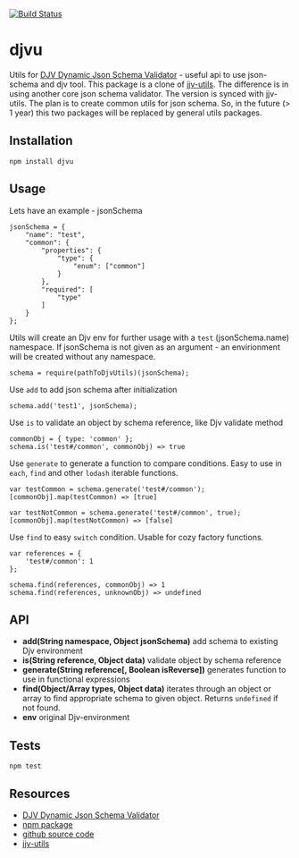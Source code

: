 [![Build Status](https://travis-ci.org/korzio/djvu.svg?branch=master)](https://travis-ci.org/korzio/djvu)

# djvu

Utils for [DJV Dynamic Json Schema Validator](https://github.com/korzio/djv) - useful api to use json-schema and djv tool.
This package is a clone of [jjv-utils](https://www.npmjs.com/package/jjv-utils). The difference is in using another core json schema validator. The version is synced with jjv-utils.
The plan is to create common utils for json schema. So, in the future (> 1 year) this two packages will be replaced by general utils packages.

## Installation

  `npm install djvu`

## Usage

Lets have an example - jsonSchema

```
jsonSchema = {
    "name": "test",
    "common": {
        "properties": {
            "type": {
                "enum": ["common"]
            }
        },
        "required": [
            "type"
        ]
    }
};
```

Utils will create an Djv env for further usage with a `test` (jsonSchema.name) namespace. If jsonSchema is not given as an argument - an envirionment will be created without any namespace.
```
schema = require(pathToDjvUtils)(jsonSchema);
```

Use `add` to add json schema after initialization
```
schema.add('test1', jsonSchema);
```

Use `is` to validate an object by schema reference, like Djv validate method
```
commonObj = { type: 'common' };
schema.is('test#/common', commonObj) => true
```
Use `generate` to generate a function to compare conditions. Easy to use in `each`, `find` and other `lodash` iterable functions.
```
var testCommon = schema.generate('test#/common');
[commonObj].map(testCommon) => [true]

var testNotCommon = schema.generate('test#/common', true);
[commonObj].map(testNotCommon) => [false]
```

Use `find` to easy `switch` condition. Usable for cozy factory functions.
```
var references = {
    'test#/common': 1
};

schema.find(references, commonObj) => 1
schema.find(references, unknownObj) => undefined
```

## API

- **add(String namespace, Object jsonSchema)** add schema to existing Djv environment
- **is(String reference, Object data)** validate object by schema reference
- **generate(String reference[, Boolean isReverse])** generates function to use in functional expressions
- **find(Object/Array types, Object data)** iterates through an object or array to find appropriate schema to given object. Returns `undefined` if not found.
- **env** original Djv-environment

## Tests

  `npm test`

## Resources

- [DJV Dynamic Json Schema Validator](https://github.com/korzio/djv)
- [npm package](https://www.npmjs.com/package/djvu)
- [github source code](https://github.com/korzio/djvu)
- [jjv-utils](https://www.npmjs.com/package/jjv-utils)